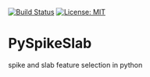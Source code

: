 [![Build Status](https://travis-ci.com/donaldRwilliams/spikeslab.svg?branch=main)](https://travis-ci.com/donaldRwilliams/spikeslab)
[![License: MIT](https://img.shields.io/badge/License-MIT-yellow.svg)](https://opensource.org/licenses/MIT)

# PySpikeSlab
spike and slab feature selection in python